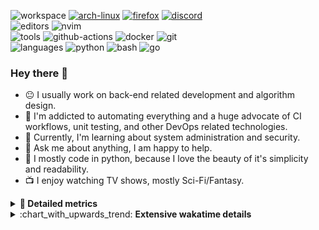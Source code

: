 ![workspace](https://img.shields.io/static/v1?label=&message=workspace:&color=555&style=flat-square)
[![arch-linux](https://img.shields.io/static/v1?logo=arch-linux&label=&message=Arch%20Linux&color=111&logoColor=AAA&style=flat-square)](https://archlinux.org)
[![firefox](https://img.shields.io/static/v1?logo=firefox-browser&label=&message=Firefox&color=111&logoColor=AAA&style=flat-square)](https://mozilla.org/en-US/firefox/)
[![discord](https://img.shields.io/static/v1?logo=discord&label=&message=Discord&color=111&logoColor=AAA&style=flat-square)](https://discord.gg/B8rf3xxgbJ)
<br>
![editors](https://img.shields.io/static/v1?label=&message=editors:&color=555&style=flat-square)
![nvim](https://img.shields.io/static/v1?logo=neovim&label=&message=NeoVim&color=111&logoColor=AAA&style=flat-square)
<br>
![tools](https://img.shields.io/static/v1?label=&message=tools:&color=555&style=flat-square)
![github-actions](https://img.shields.io/static/v1?logo=github-actions&label=&message=github%20actions&color=111&logoColor=AAA&style=flat-square)
![docker](https://img.shields.io/static/v1?logo=docker&label=&message=docker&color=111&logoColor=AAA&style=flat-square)
![git](https://img.shields.io/static/v1?logo=git&label=&message=git&color=111&logoColor=AAA&style=flat-square)
<br>
![languages](https://img.shields.io/static/v1?label=&message=languages:&color=555&style=flat-square)
![python](https://img.shields.io/static/v1?logo=python&label=&message=python&color=111&logoColor=AAA&style=flat-square&link=)
![bash](https://img.shields.io/static/v1?logo=gnu-bash&label=&message=bash&color=111&logoColor=AAA&style=flat-square)
![go](https://img.shields.io/static/v1?logo=rust&label=&message=rust&color=111&logoColor=AAA&style=flat-square)

<!-- Load profile visitor count, but don't display it, keep it as a private stat, no need to show off (888)-->
[](https://visitor-badge.glitch.me/badge?page_id=ItsDrike.ItsDrike)

### Hey there 👋

- :neutral_face: I usually work on back-end related development and algorithm design.
- :man: I'm addicted to automating everything and a huge advocate of CI workflows, unit testing, and other DevOps related technologies.
- :seedling: Currently, I'm learning about system administration and security.
- :speech_balloon: Ask me about anything, I am happy to help.
- :snake: I mostly code in python, because I love the beauty of it's simplicity and readability.
- :tv: I enjoy watching TV shows, mostly Sci-Fi/Fantasy.

<details>
 <summary> <b>📌 Detailed metrics</b></summary>
 
 <table>
  <tr>
    <th>🙋 Profile Details</th>
    <th>🧮 Repositories traffic</th>
  </tr>
  <tr>
   <td>
     <img alt="" width="400" src="https://github.com/ItsDrike/ItsDrike/blob/master/metrics/profile.svg">
   </td>
   <td>
     <img alt="" width="400" src="https://github.com/ItsDrike/ItsDrike/blob/master/metrics/repositories.svg">
   </td>
  </tr>
  <tr>
    <th>📅 Isometric commit calendar</th>
    <th>🈷️ Most used languages</th>
  </tr>
  <tr>
    <td align="center">
      <img alt="" width="400" src="https://github.com/ItsDrike/ItsDrike/blob/master/metrics/isocalendar.svg">
    </td>
    <td>
      <img alt="" width="400" src="https://github.com/ItsDrike/ItsDrike/blob/master/metrics/languages.svg">
    </td>
  </tr>
  <tr>
   <th>♐ Code snippet of the day</th>
   <th>🌟 Recently starred repositories</th>
  </tr>
  <tr>
   <td align="center">
    <img alt="" width="400" src="https://github.com/ItsDrike/ItsDrike/blob/master/metrics/code_snippet.svg">
   </td>
   <td align="center">
    <img alt="" width="400" src="https://github.com/ItsDrike/ItsDrike/blob/master/metrics/starred_repos.svg">
   </td>
  </tr>
  <tr>
    <th>💡 Coding habits</th>
    <th>⏰ WakaTime plugin</th>
  </tr>
  <tr>
   <td align="center">
    <img alt="" width="400" src="https://github.com/ItsDrike/ItsDrike/blob/master/metrics/habits.svg">
   </td>
   <td align="center">
     <img alt="" width="400" src="https://github.com/ItsDrike/ItsDrike/blob/master/metrics/wakatime.svg">
   </td>
  </tr>
 </table>
</details>

<details>
 <summary>:chart_with_upwards_trend: <b>Extensive wakatime details</b></summary>
 
<!--START_SECTION:waka-->
![Code Time](http://img.shields.io/badge/Code%20Time-3%2C481%20hrs%206%20mins-blue)

**I'm a Night 🦉** 

```text
🌞 Morning                1129 commits        ██░░░░░░░░░░░░░░░░░░░░░░░   09.97 % 
🌆 Daytime                3390 commits        ███████░░░░░░░░░░░░░░░░░░   29.93 % 
🌃 Evening                4229 commits        █████████░░░░░░░░░░░░░░░░   37.33 % 
🌙 Night                  2580 commits        ██████░░░░░░░░░░░░░░░░░░░   22.78 % 
```
📅 **I'm Most Productive on Monday** 

```text
Monday                   2089 commits        █████░░░░░░░░░░░░░░░░░░░░   18.44 % 
Tuesday                  1787 commits        ████░░░░░░░░░░░░░░░░░░░░░   15.78 % 
Wednesday                1596 commits        ████░░░░░░░░░░░░░░░░░░░░░   14.09 % 
Thursday                 1358 commits        ███░░░░░░░░░░░░░░░░░░░░░░   11.99 % 
Friday                   1166 commits        ███░░░░░░░░░░░░░░░░░░░░░░   10.29 % 
Saturday                 1418 commits        ███░░░░░░░░░░░░░░░░░░░░░░   12.52 % 
Sunday                   1914 commits        ████░░░░░░░░░░░░░░░░░░░░░   16.90 % 
```


📊 **This Week I Spent My Time On** 

```text
💬 Programming Languages: 
Rust                     18 hrs 46 mins      ███████████████░░░░░░░░░░   58.18 % 
Python                   9 hrs 3 mins        ███████░░░░░░░░░░░░░░░░░░   28.11 % 
Git                      1 hr 43 mins        █░░░░░░░░░░░░░░░░░░░░░░░░   05.34 % 
TOML                     1 hr 10 mins        █░░░░░░░░░░░░░░░░░░░░░░░░   03.65 % 
conf                     22 mins             ░░░░░░░░░░░░░░░░░░░░░░░░░   01.18 % 

🔥 Editors: 
Neovim                   32 hrs 15 mins      █████████████████████████   100.00 % 

💻 Operating System: 
Linux                    32 hrs 15 mins      █████████████████████████   100.00 % 
```

**I Mostly Code in Python** 

```text
Python                   49 repos            ███████████████████░░░░░░   74.24 % 
C++                      4 repos             ██░░░░░░░░░░░░░░░░░░░░░░░   06.06 % 
Lua                      3 repos             █░░░░░░░░░░░░░░░░░░░░░░░░   04.55 % 
PHP                      1 repo              ░░░░░░░░░░░░░░░░░░░░░░░░░   01.52 % 
C#                       1 repo              ░░░░░░░░░░░░░░░░░░░░░░░░░   01.52 % 
```




 Last Updated on 22/06/2023 01:49:29 UTC
<!--END_SECTION:waka-->

</details>
